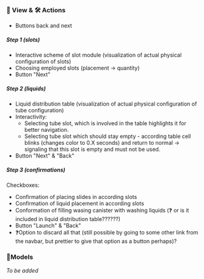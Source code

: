 ### 👀 View & 🛠 Actions
* Buttons back and next

##### Step 1 (slots)
* Interactive scheme of slot module (visualization of actual physical configuration of slots)
* Choosing employed slots (placement -> quantity) 
* Button "Next"

##### Step 2 (liquids)
* Liquid distribution table (visualization of actual physical configuration of tube configuration)
* Interactivity: 
	* Selecting tube slot, which is involved in the table highlights it for better navigation.
	* Selecting tube slot which should stay empty - according table cell blinks (changes color to 0.X seconds) and return to normal -> signaling that this slot is empty and must not be used.
* Button "Next" & "Back"

##### Step 3 (confirmations)
Checkboxes:
* Confirmation of placing slides in according slots
* Confirmation of liquid placement in according slots
* Conformation of filling wasing canister with washing liquids (❓ or is it included in liquid distribution table??????)
* Button "Launch" & "Back"
* ❓Option to discard all that (still possible by going to some other link from the navbar, but prettier to give that option as a button perhaps)? 

### 🎨Models
*To be added*
